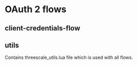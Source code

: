 # OAuth 2 flows

## client-credentials-flow

## utils

Contains threescale_utils.lua file which is used with all flows.